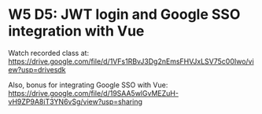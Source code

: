 # W5 D5: JWT login and Google SSO integration with Vue
Watch recorded class at: https://drive.google.com/file/d/1VFs1RBvJ3Dg2nEmsFHVJxLSV75c00Iwo/view?usp=drivesdk

Also, bonus for integrating Google SSO with Vue: https://drive.google.com/file/d/19SAA5wlGvMEZuH-vH9ZP9A8iT3YN6vSg/view?usp=sharing